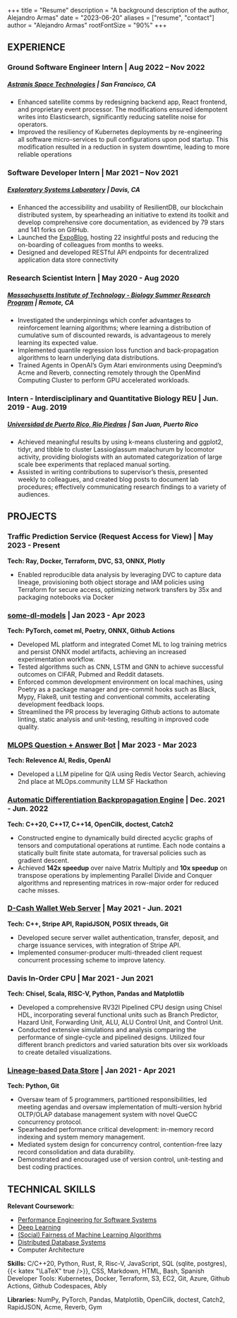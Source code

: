 +++
title = "Resume"
description = "A background description of the author, Alejandro Armas"
date = "2023-06-20"
aliases = ["resume", "contact"]
author = "Alejandro Armas"
rootFontSize = "90%"
+++


## EXPERIENCE


### Ground Software Engineer Intern | Aug 2022 – Nov 2022
##### [Astranis Space Technologies](https://www.astranis.com) | San Francisco, CA

-  Enhanced satellite comms by redesigning backend app, React frontend, and proprietary event processor. The
modifications ensured idempotent writes into Elasticsearch, significantly reducing satellite noise for operators.
-  Improved the resiliency of Kubernetes deployments by re-engineering all software micro-services to pull configurations
upon pod startup. This modification resulted in a reduction in system downtime, leading to more reliable operations

### Software Developer Intern | Mar 2021 – Nov 2021
##### [Exploratory Systems Laboratory](https://resilientdb.com/#team) | Davis, CA

- Enhanced the accessibility and usability of ResilientDB, our blockchain distributed system, by spearheading an initiative to
extend its toolkit and develop comprehensive core documentation, as evidenced by 79 stars and 141 forks on GitHub.
- Launched the [ExpoBlog](https://blog.resilientdb.com/about.html), hosting 22 insightful posts and reducing the on-boarding of colleagues from months to weeks.
- Designed and developed RESTful API endpoints for decentralized application data store connectivity

### Research Scientist Intern | May 2020 - Aug 2020 
##### [Massachusetts Institute of Technology - Biology Summer Research Program](https://biology.mit.edu/program-details-bsg-msrp-bio/) | Remote, CA
-   Investigated the underpinnings which confer advantages to reinforcement learning algorithms; where learning a distribution of cumulative sum of discounted rewards, is advantageous to merely learning its expected value.
-   Implemented quantile regression loss function and back-propagation algorithms to learn underlying data distributions.
-   Trained Agents in OpenAI’s Gym Atari environments using Deepmind’s Acme and Reverb, connecting remotely through the OpenMind Computing Cluster to perform GPU accelerated workloads.

### Intern - Interdisciplinary and Quantitative Biology REU |  Jun. 2019 - Aug. 2019 
##### [Universidad de Puerto Rico, Rio Piedras](https://iqbioreu.uprrp.edu/index.php/2019-cohort/) | San Juan, Puerto Rico
- Achieved meaningful results by using k-means clustering and ggplot2, tidyr, and tibble to cluster Lassioglassum malachurum by locomotor activity, providing biologists with an automated categorization of large scale bee experiments that replaced manual sorting.
- Assisted in writing contributions to supervisor’s thesis, presented weekly to colleagues, and created blog posts to document lab procedures; effectively communicating research findings to a variety of audiences.
## PROJECTS

### Traffic Prediction Service (Request Access for View) | May 2023 - Present
**Tech: Ray, Docker, Terraform, DVC, S3, ONNX, Plotly**
- Enabled reproducible data analysis by leveraging DVC to capture data lineage, provisioning both object storage and IAM
policies using Terraform for secure access, optimizing network transfers by 35x and packaging notebooks via Docker

### [some-dl-models](https://github.com/alejandroarmas/some-dl-models) | Jan 2023 - Apr 2023
**Tech: PyTorch, comet ml, Poetry, ONNX, Github Actions**
-   Developed ML platform and integrated Comet ML to log training metrics and persist ONNX model artifacts, achieving an increased experimentation workflow.
- Tested algorithms such as CNN, LSTM and GNN to achieve successful outcomes on CIFAR, Pubmed and Reddit datasets.
- Enforced common development environment on local machines, using Poetry as a package manager and pre-commit hooks such as Black, Mypy, Flake8, unit testing and conventional commits, accelerating development feedback loops.
-   Streamlined the PR process by leveraging Github actions to automate linting, static analysis and unit-testing, resulting in improved code quality.

### [MLOPS Question + Answer Bot](https://alejandroarmas.github.io/post/sf-llm-stack-hackathon/) | Mar 2023 - Mar 2023
**Tech: Relevence AI, Redis, OpenAI**
- Developed a LLM pipeline for Q/A using Redis Vector Search, achieving 2nd place at MLOps.community LLM SF Hackathon

### [Automatic Differentiation Backpropagation Engine](https://github.com/alejandroarmas/Wirikuta) | Dec. 2021 - Jun. 2022
**Tech: C++20, C++17, C++14, OpenCilk, doctest, Catch2**
-   Constructed engine to dynamically build directed acyclic graphs of tensors and computational operations at runtime. Each node contains a statically built finite state automata, for traversal policies such as gradient descent.
-   Achieved **142x speedup** over naive Matrix Multiply and **10x speedup** on transpose operations by implementing Parallel Divide and Conquer algorithms and representing matrices in row-major order for reduced cache misses.

### [D-Cash Wallet Web Server](https://github.com/alejandroarmas/gunrock_web) |  May 2021 - Jun. 2021    
**Tech: C++, Stripe API, RapidJSON, POSIX threads, Git**
- Developed secure server wallet authentication, transfer, deposit, and charge issuance services, with integration of Stripe API.
- Implemented consumer-producer multi-threaded client request concurrent processing scheme to improve latency.


### Davis In-Order CPU | Mar 2021 - Jun 2021
**Tech: Chisel, Scala, RISC-V, Python, Pandas and Matplotlib**
- Developed a comprehensive RV32I Pipelined CPU design using Chisel HDL, incorporating several functional units such as
Branch Predictor, Hazard Unit, Forwarding Unit, ALU, ALU Control Unit, and Control Unit.
- Conducted extensive simulations and analysis comparing the performance of single-cycle and pipelined designs. Utilized
four different branch predictors and varied saturation bits over six workloads to create detailed visualizations.

### [Lineage-based Data Store](https://github.com/p3terlo/lstore_db) | Jan 2021 - Apr 2021
**Tech: Python, Git**
-   Oversaw team of 5 programmers, partitioned responsibilities, led meeting agendas and oversaw implementation of multi-version hybrid OLTP/OLAP database management system with novel QueCC concurrency protocol.
-   Spearheaded performance critical development: in-memory record indexing and system memory management.
-   Mediated system design for concurrency control, contention-free lazy record consolidation and data durability.
-   Demonstrated and encouraged use of version control, unit-testing and best coding practices.
## TECHNICAL SKILLS

**Relevant Coursework:** 
- [Performance Engineering for Software Systems](https://www.ece.ucdavis.edu/~jowens/)
- [Deep Learning](http://www.ifmlab.org/courses_ecs189g_2022.html)
- [(Social) Fairness of Machine Learning Algorithms](https://github.com/ucdavis/FairMLCourse/blob/main/README.md)
- [Distributed Database Systems](https://expolab.org/ecs265-fall2021.html)
- Computer Architecture


**Skills:** C/C++20, Python, Rust, R, Risc-V, JavaScript, SQL (sqlite, postgres), {{< katex "\LaTeX" true />}}, CSS, Markdown, HTML, Bash, Spanish Developer Tools: Kubernetes, Docker, Terraform, S3, EC2, Git, Azure, Github Actions, Github Codespaces, Ably

**Libraries:** NumPy, PyTorch, Pandas, Matplotlib, OpenCilk, doctest, Catch2, RapidJSON, Acme, Reverb, Gym

